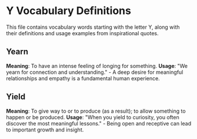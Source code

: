 # Y Vocabulary Definitions

This file contains vocabulary words starting with the letter Y, along with their definitions and usage examples from inspirational quotes.

<!-- Add vocabulary words here following the format:
## WordName

**Meaning**: Clear, concise definition of the word.
**Usage**: "Quote or example sentence." - Explanation of the usage context.
-->

## Yearn

**Meaning**: To have an intense feeling of longing for something.
**Usage**: "We yearn for connection and understanding." - A deep desire for meaningful relationships and empathy is a fundamental human experience.

## Yield

**Meaning**: To give way to or to produce (as a result); to allow something to happen or be produced.
**Usage**: "When you yield to curiosity, you often discover the most meaningful lessons." - Being open and receptive can lead to important growth and insight.
